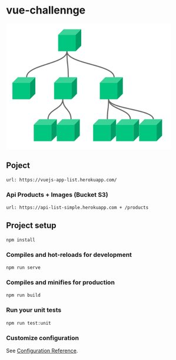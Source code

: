# vue-challennge

<img src="./public/static/components.png" alt="components"/>

## Poject
```
url: https://vuejs-app-list.herokuapp.com/
```
### Api Products + Images (Bucket S3)
```
url: https://api-list-simple.herokuapp.com + /products
```

## Project setup
```
npm install
```

### Compiles and hot-reloads for development
```
npm run serve
```

### Compiles and minifies for production
```
npm run build
```

### Run your unit tests
```
npm run test:unit
```

### Customize configuration
See [Configuration Reference](https://cli.vuejs.org/config/).
